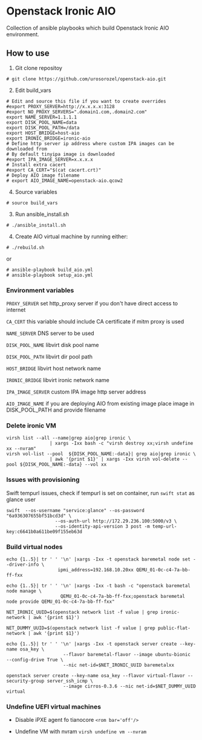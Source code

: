 # Openstack Ironic AIO
Collection of ansible playbooks which build Openstack Ironic AIO environment.

## How to use
1. Git clone repositoy
```
# git clone https://github.com/urosorozel/openstack-aio.git
```
2. Edit build_vars
```
# Edit and source this file if you want to create overrides
#export PROXY_SERVER=http://x.x.x.x:3128
#export NO_PROXY_SERVERS=".domain1.com,.domain2.com"
export NAME_SERVER=1.1.1.1
export DISK_POOL_NAME=data
export DISK_POOL_PATH=/data
export HOST_BRIDGE=host-aio
export IRONIC_BRIDGE=ironic-aio
# Define http server ip address where custom IPA images can be downloaded from
# By default tinyipa image is downloaded
#export IPA_IMAGE_SERVER=x.x.x.x
# Install extra cacert
#export CA_CERT="$(cat cacert.crt)"
# Deploy AIO image filename
# export AIO_IMAGE_NAME=openstack-aio.qcow2
```
4. Source variables

```
# source build_vars
```
3. Run ansible_install.sh
```
# ./ansible_install.sh
```

4. Create AIO virtual machine by running either:
```
# ./rebuild.sh
```

or

```
# ansible-playbook build_aio.yml
# ansible-playbook setup_aio.yml
```

### Environment variables

`PROXY_SERVER`  set http_proxy server if you don't have direct access to internet

`CA_CERT`  this variable should include CA certificate if mitm proxy is used

`NAME_SERVER` DNS server to be used

`DISK_POOL_NAME`  libvirt disk pool name

`DISK_POOL_PATH`  libvirt dir pool path

`HOST_BRIDGE`  libvirt host network name

`IRONIC_BRIDGE`  libvirt ironic network name

`IPA_IMAGE_SERVER`  custom IPA image http server address

`AIO_IMAGE_NAME`  if you are deploying AIO from existing image place image in DISK_POOL_PATH and provide filename

### Delete ironic VM
```
virsh list --all --name|grep aio|grep ironic \
                | xargs -Ixx bash -c "virsh destroy xx;virsh undefine xx --nvram"
virsh vol-list --pool  ${DISK_POOL_NAME:-data}| grep aio|grep ironic \
                | awk '{print $1}' | xargs -Ixx virsh vol-delete --pool ${DISK_POOL_NAME:-data} --vol xx
```


### Issues with provisioning
Swift tempurl issues, check if tempurl is set on container, run `swift stat` as glance user
```
swift  --os-username "service:glance" --os-password "6a936307655bf51bcd3d" \
                  --os-auth-url http://172.29.236.100:5000/v3 \
                  --os-identity-api-version 3 post -m temp-url-key:c6641b0a611be09f155eb63d
```

### Build virtual nodes
```
echo {1..5}| tr ' ' '\n' |xargs -Ixx -t openstack baremetal node set --driver-info \
                   ipmi_address=192.168.10.20xx QEMU_01-0c-c4-7a-bb-ff-fxx

echo {1..5}| tr ' ' '\n' |xargs -Ixx -t bash -c "openstack baremetal node manage \
                    QEMU_01-0c-c4-7a-bb-ff-fxx;openstack baremetal node provide QEMU_01-0c-c4-7a-bb-ff-fxx"

NET_IRONIC_UUID=$(openstack network list -f value | grep ironic-network | awk '{print $1}')

NET_DUMMY_UUID=$(openstack network list -f value | grep public-flat-network | awk '{print $1}')

echo {1..5}| tr ' ' '\n' |xargs -Ixx -t openstack server create --key-name osa_key \
                     --flavor baremetal-flavor --image ubuntu-bionic  --config-drive True \
                     --nic net-id=$NET_IRONIC_UUID baremetalxx

openstack server create --key-name osa_key --flavor virtual-flavor --security-group server_ssh_icmp \
                     --image cirros-0.3.6 --nic net-id=$NET_DUMMY_UUID virtual
```

### Undefine UEFI virtual machines
- Disable iPXE agent fo tianocore
`<rom bar='off'/>`

- Undefine VM with nvram
`virsh undefine vm --nvram`
